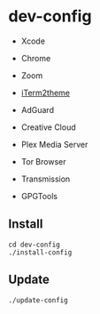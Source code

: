 # dev-config

- Xcode
- Chrome
- Zoom
- [iTerm2theme](https://github.com/mbadolato/iTerm2-Color-Schemes#arthur)

- AdGuard
- Creative Cloud
- Plex Media Server
- Tor Browser
- Transmission
- GPGTools

## Install

```
cd dev-config
./install-config
```

## Update

```
./update-config
```
